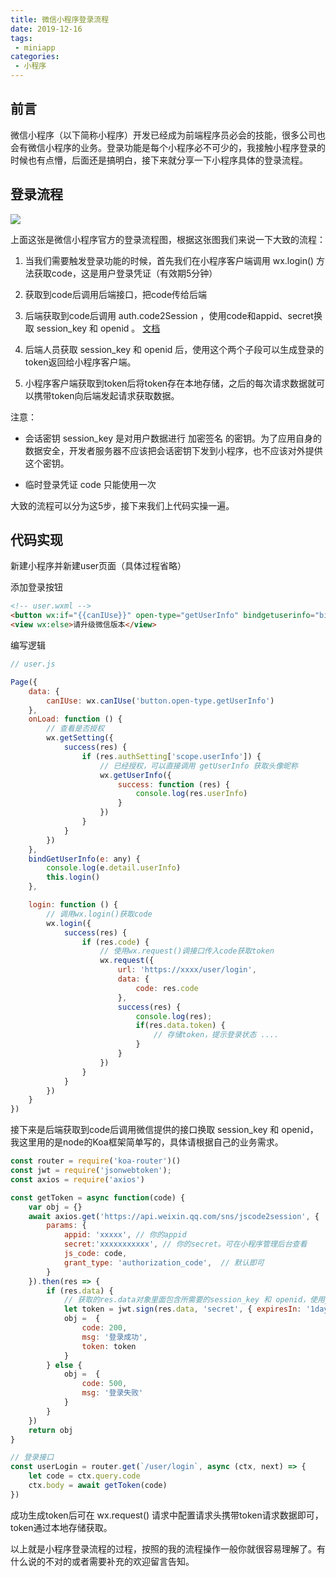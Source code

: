 ```yaml
---
title: 微信小程序登录流程
date: 2019-12-16
tags:
 - miniapp
categories:
 - 小程序
---
```


## 前言

微信小程序（以下简称小程序）开发已经成为前端程序员必会的技能，很多公司也会有微信小程序的业务。登录功能是每个小程序必不可少的，我接触小程序登录的时候也有点懵，后面还是搞明白，接下来就分享一下小程序具体的登录流程。

## 登录流程

![](https://res.wx.qq.com/wxdoc/dist/assets/img/api-login.2fcc9f35.jpg)

上面这张是微信小程序官方的登录流程图，根据这张图我们来说一下大致的流程：

1. 当我们需要触发登录功能的时候，首先我们在小程序客户端调用 wx.login() 方法获取code，这是用户登录凭证（有效期5分钟）

2. 获取到code后调用后端接口，把code传给后端

3. 后端获取到code后调用 auth.code2Session ，使用code和appid、secret换取 session_key 和 openid 。 [文档](https://developers.weixin.qq.com/miniprogram/dev/api-backend/open-api/login/auth.code2Session.html)

4. 后端人员获取 session_key 和 openid 后，使用这个两个子段可以生成登录的token返回给小程序客户端。

5. 小程序客户端获取到token后将token存在本地存储，之后的每次请求数据就可以携带token向后端发起请求获取数据。

注意：

- 会话密钥 session_key 是对用户数据进行 加密签名 的密钥。为了应用自身的数据安全，开发者服务器不应该把会话密钥下发到小程序，也不应该对外提供这个密钥。

- 临时登录凭证 code 只能使用一次

大致的流程可以分为这5步，接下来我们上代码实操一遍。

## 代码实现

新建小程序并新建user页面（具体过程省略）


添加登录按钮
```html
<!-- user.wxml -->
<button wx:if="{{canIUse}}" open-type="getUserInfo" bindgetuserinfo="bindGetUserInfo">授权登录</button>
<view wx:else>请升级微信版本</view>
```

编写逻辑

```js
// user.js

Page({
    data: {
        canIUse: wx.canIUse('button.open-type.getUserInfo')
    },
    onLoad: function () {
        // 查看是否授权
        wx.getSetting({
            success(res) {
                if (res.authSetting['scope.userInfo']) {
                    // 已经授权，可以直接调用 getUserInfo 获取头像昵称
                    wx.getUserInfo({
                        success: function (res) {
                            console.log(res.userInfo)
                        }
                    })
                }
            }
        })
    },
    bindGetUserInfo(e: any) {
        console.log(e.detail.userInfo)
        this.login()
    },

    login: function () {
        // 调用wx.login()获取code
        wx.login({
            success(res) {
                if (res.code) {
                    // 使用wx.request()调接口传入code获取token
                    wx.request({
                        url: 'https://xxxx/user/login',
                        data: {
                            code: res.code
                        },
                        success(res) {
                            console.log(res);
                            if(res.data.token) {
                                // 存储token，提示登录状态 ....
                            }
                        }
                    })
                }
            }
        })
    }
})
```
接下来是后端获取到code后调用微信提供的接口换取 session_key 和 openid，我这里用的是node的Koa框架简单写的，具体请根据自己的业务需求。

```js
const router = require('koa-router')()
const jwt = require('jsonwebtoken');
const axios = require('axios')

const getToken = async function(code) {
	var obj = {}
	await axios.get('https://api.weixin.qq.com/sns/jscode2session', {
		params: {
			appid: 'xxxxx', // 你的appid
			secret:'xxxxxxxxxxx', // 你的secret。可在小程序管理后台查看
			js_code: code,
			grant_type: 'authorization_code',  // 默认即可
		}
	}).then(res => {
		if (res.data) {
            // 获取的res.data对象里面包含所需要的session_key 和 openid，使用jwt生成token
			let token = jwt.sign(res.data, 'secret', { expiresIn: '1day' })
			obj =  {
				code: 200,
				msg: '登录成功',
				token: token
			}
		} else {
			obj =  {
				code: 500,
				msg: '登录失败'
			}
		}
	})
	return obj
}

// 登录接口
const userLogin = router.get(`/user/login`, async (ctx, next) => {
	let code = ctx.query.code
	ctx.body = await getToken(code)
})
```

成功生成token后可在 wx.request() 请求中配置请求头携带token请求数据即可，
token通过本地存储获取。

以上就是小程序登录流程的过程，按照的我的流程操作一般你就很容易理解了。有什么说的不对的或者需要补充的欢迎留言告知。

<Vssue title="Vssue wx_login" />

